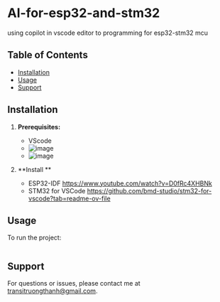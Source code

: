 # AI-for-esp32-and-stm32
using copilot in vscode editor to programming for esp32-stm32 mcu 
## Table of Contents

*   [Installation](#installation)
*   [Usage](#usage)
*   [Support](#Support)
## Installation

1.  **Prerequisites:**
    *   VScode 
    *   ![image](https://github.com/user-attachments/assets/9ad8d0c4-e846-42c1-a7e0-6ea7ff1dc574)
    *   ![image](https://github.com/user-attachments/assets/e4a9de26-84b5-438a-9cd2-569985747e68)

2.  **Install **
    *    ESP32-IDF  https://www.youtube.com/watch?v=D0fRc4XHBNk
    *    STM32 for VSCode https://github.com/bmd-studio/stm32-for-vscode?tab=readme-ov-file    
    
## Usage

To run the project:

```bash
```

## Support

For questions or issues, please contact me at transitruongthanh@gmail.com.  
